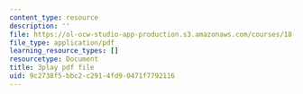 ```yaml
---
content_type: resource
description: ''
file: https://ol-ocw-studio-app-production.s3.amazonaws.com/courses/18-02-multivariable-calculus-fall-2007/9c2738f5bbc2c2914fd90471f7792116_3_goGnJm5sA.pdf
file_type: application/pdf
learning_resource_types: []
resourcetype: Document
title: 3play pdf file
uid: 9c2738f5-bbc2-c291-4fd9-0471f7792116
---
```

